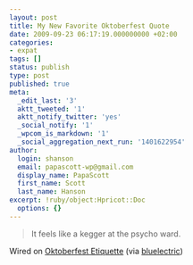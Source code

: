 ```yaml
---
layout: post
title: My New Favorite Oktoberfest Quote
date: 2009-09-23 06:17:19.000000000 +02:00
categories:
- expat
tags: []
status: publish
type: post
published: true
meta:
  _edit_last: '3'
  aktt_tweeted: '1'
  aktt_notify_twitter: 'yes'
  _social_notify: '1'
  _wpcom_is_markdown: '1'
  _social_aggregation_next_run: '1401622954'
author:
  login: shanson
  email: papascott-wp@gmail.com
  display_name: PapaScott
  first_name: Scott
  last_name: Hanson
excerpt: !ruby/object:Hpricot::Doc
  options: {}
---
```

<blockquote>It feels like a kegger at the psycho ward.</p></blockquote>
<p>Wired on <a href="http://howto.wired.com/wiki/Oktoberfest_Etiquette">Oktoberfest Etiquette</a> (via <a href="http://bluelectric.org/2009/09/23/oktoberfest-etiquette/">bluelectric</a>)</p>
